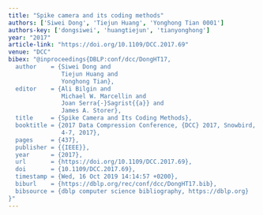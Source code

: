 ```yaml
---
title: "Spike camera and its coding methods"
authors: ['Siwei Dong', 'Tiejun Huang', 'Yonghong Tian 0001']
authors-key: ['dongsiwei', 'huangtiejun', 'tianyonghong']
year: "2017"
article-link: "https://doi.org/10.1109/DCC.2017.69"
venue: "DCC"
bibex: "@inproceedings{DBLP:conf/dcc/DongHT17,
  author    = {Siwei Dong and
               Tiejun Huang and
               Yonghong Tian},
  editor    = {Ali Bilgin and
               Michael W. Marcellin and
               Joan Serra{-}Sagrist{{a}} and
               James A. Storer},
  title     = {Spike Camera and Its Coding Methods},
  booktitle = {2017 Data Compression Conference, {DCC} 2017, Snowbird, UT, USA, April
               4-7, 2017},
  pages     = {437},
  publisher = {{IEEE}},
  year      = {2017},
  url       = {https://doi.org/10.1109/DCC.2017.69},
  doi       = {10.1109/DCC.2017.69},
  timestamp = {Wed, 16 Oct 2019 14:14:57 +0200},
  biburl    = {https://dblp.org/rec/conf/dcc/DongHT17.bib},
  bibsource = {dblp computer science bibliography, https://dblp.org}
}"
---
```

